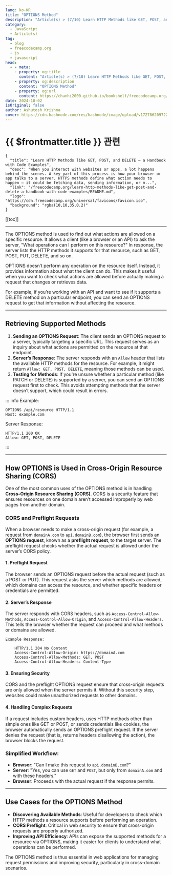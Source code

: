 ```yaml
---
lang: ko-KR
title: "OPTIONS Method"
description: "Article(s) > (7/10) Learn HTTP Methods like GET, POST, and DELETE – a Handbook with Code Examples"
category:
  - JavaScript
  - Article(s)
tag:
  - blog
  - freecodecamp.org
  - js
  - javascript
head:
  - - meta:
    - property: og:title
      content: "Article(s) > (7/10) Learn HTTP Methods like GET, POST, and DELETE – a Handbook with Code Examples"
    - property: og:description
      content: "OPTIONS Method"
    - property: og:url
      content: https://chanhi2000.github.io/bookshelf/freecodecamp.org/learn-http-methods-like-get-post-and-delete-a-handbook-with-code-examples/options-method.html
date: 2024-10-02
isOriginal: false
author: Ashutosh Krishna
cover: https://cdn.hashnode.com/res/hashnode/image/upload/v1727862097228/24433377-ebb8-49b5-b0ee-5736f629399d.png
---
```


# {{ $frontmatter.title }} 관련

```component VPCard
{
  "title": "Learn HTTP Methods like GET, POST, and DELETE – a Handbook with Code Examples",
  "desc": "When you interact with websites or apps, a lot happens behind the scenes. A key part of this process is how your browser or app talks to a server. HTTPS methods define what action needs to happen – it could be fetching data, sending information, or m...",
  "link": "/freecodecamp.org/learn-http-methods-like-get-post-and-delete-a-handbook-with-code-examples/README.md",
  "logo": "https://cdn.freecodecamp.org/universal/favicons/favicon.ico",
  "background": "rgba(10,10,35,0.2)"
}
```

[[toc]]

---

<SiteInfo
  name="Learn HTTP Methods like GET, POST, and DELETE – a Handbook with Code Examples"
  desc="When you interact with websites or apps, a lot happens behind the scenes. A key part of this process is how your browser or app talks to a server. HTTPS methods define what action needs to happen – it could be fetching data, sending information, or m..."
  url="https://freecodecamp.org/news/learn-http-methods-like-get-post-and-delete-a-handbook-with-code-examples/"
  logo="https://cdn.freecodecamp.org/universal/favicons/favicon.ico"
  preview="https://cdn.hashnode.com/res/hashnode/image/upload/v1727862097228/24433377-ebb8-49b5-b0ee-5736f629399d.png"/>

The OPTIONS method is used to find out what actions are allowed on a specific resource. It allows a client (like a browser or an API) to ask the server, "What operations can I perform on this resource?" In response, the server lists the HTTP methods it supports for that resource, such as GET, POST, PUT, DELETE, and so on.

OPTIONS doesn’t perform any operation on the resource itself. Instead, it provides information about what the client can do. This makes it useful when you want to check what actions are allowed before actually making a request that changes or retrieves data.

For example, if you’re working with an API and want to see if it supports a DELETE method on a particular endpoint, you can send an OPTIONS request to get that information without affecting the resource.

---

## Retrieving Supported Methods

1. **Sending an OPTIONS Request**: The client sends an OPTIONS request to a server, typically targeting a specific URL. This request serves as an inquiry about what actions are permitted on the resource at that endpoint.
2. **Server’s Response**: The server responds with an `Allow` header that lists the available HTTP methods for the resource. For example, it might return `Allow: GET, POST, DELETE`, meaning those methods can be used.
3. **Testing for Methods**: If you're unsure whether a particular method (like PATCH or DELETE) is supported by a server, you can send an OPTIONS request first to check. This avoids attempting methods that the server doesn’t support, which could result in errors.

::: info Example:

```
OPTIONS /api/resource HTTP/1.1
Host: example.com
```

Server Response:

```
HTTP/1.1 200 OK
Allow: GET, POST, DELETE
```

:::

---

## How OPTIONS is Used in Cross-Origin Resource Sharing (CORS)

One of the most common uses of the OPTIONS method is in handling **Cross-Origin Resource Sharing (CORS)**. CORS is a security feature that ensures resources on one domain aren’t accessed improperly by web pages from another domain.

### CORS and Preflight Requests

When a browser needs to make a cross-origin request (for example, a request from `domainA.com` to `api.domainB.com`), the browser first sends an **OPTIONS request**, known as a **preflight request**, to the target server. The preflight request checks whether the actual request is allowed under the server’s CORS policy.

#### 1. Preflight Request

The browser sends an OPTIONS request before the actual request (such as a POST or PUT). This request asks the server which methods are allowed, which domains can access the resource, and whether specific headers or credentials are permitted.

#### 2. Server’s Response

The server responds with CORS headers, such as `Access-Control-Allow-Methods`, `Access-Control-Allow-Origin`, and `Access-Control-Allow-Headers`. This tells the browser whether the request can proceed and what methods or domains are allowed.

```
Example Response:

    HTTP/1.1 204 No Content
    Access-Control-Allow-Origin: https://domainA.com
    Access-Control-Allow-Methods: GET, POST
    Access-Control-Allow-Headers: Content-Type
```

#### 3. Ensuring Security

CORS and the preflight OPTIONS request ensure that cross-origin requests are only allowed when the server permits it. Without this security step, websites could make unauthorized requests to other domains.

#### 4. Handling Complex Requests

If a request includes custom headers, uses HTTP methods other than simple ones like GET or POST, or sends credentials like cookies, the browser automatically sends an OPTIONS preflight request. If the server denies the request (that is, returns headers disallowing the action), the browser blocks the request.

### Simplified Workflow:

- **Browser**: "Can I make this request to `api.domainB.com`?"
- **Server**: "Yes, you can use `GET` and `POST`, but only from `domainA.com` and with these headers."
- **Browser**: Proceeds with the actual request if the response permits.

---

## Use Cases for the OPTIONS Method

- **Discovering Available Methods**: Useful for developers to check which HTTP methods a resource supports before performing an operation.
- **CORS Preflight**: Critical in web security to ensure that cross-origin requests are properly authorized.
- **Improving API Efficiency**: APIs can expose the supported methods for a resource via OPTIONS, making it easier for clients to understand what operations can be performed.

The OPTIONS method is thus essential in web applications for managing request permissions and improving security, particularly in cross-domain scenarios.